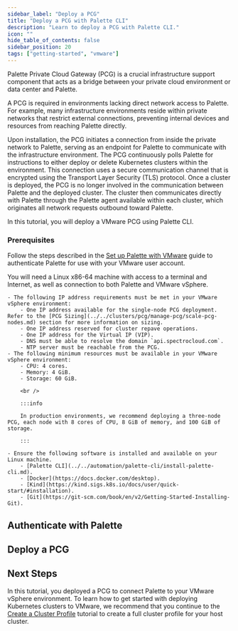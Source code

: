 ```yaml
---
sidebar_label: "Deploy a PCG"
title: "Deploy a PCG with Palette CLI"
description: "Learn to deploy a PCG with Palette CLI."
icon: ""
hide_table_of_contents: false
sidebar_position: 20
tags: ["getting-started", "vmware"]
---
```


Palette Private Cloud Gateway (PCG) is a crucial infrastructure support component that acts as a bridge between your
private cloud environment or data center and Palette.

A PCG is required in environments lacking direct network access to Palette. For example, many infrastructure
environments reside within private networks that restrict external connections, preventing internal devices and
resources from reaching Palette directly.

Upon installation, the PCG initiates a connection from inside the private network to Palette, serving as an endpoint for
Palette to communicate with the infrastructure environment. The PCG continuously polls Palette for instructions to
either deploy or delete Kubernetes clusters within the environment. This connection uses a secure communication channel
that is encrypted using the Transport Layer Security (TLS) protocol. Once a cluster is deployed, the PCG is no longer
involved in the communication between Palette and the deployed cluster. The cluster then communicates directly with
Palette through the Palette agent available within each cluster, which originates all network requests outbound toward
Palette. 

In this tutorial, you will deploy a VMware PCG using Palette CLI.

### Prerequisites

Follow the steps described in the [Set up Palette with VMware](./setup.md) guide to authenticate Palette for use with
your VMware user account.

You will need a Linux x86-64 machine with access to a terminal and Internet, as well as connection to both Palette and
VMware vSphere.

    - The following IP address requirements must be met in your VMware vSphere environment:
        - One IP address available for the single-node PCG deployment. Refer to the [PCG Sizing](../../clusters/pcg/manage-pcg/scale-pcg-nodes.md) section for more information on sizing.
        - One IP address reserved for cluster repave operations.
        - One IP address for the Virtual IP (VIP).
        - DNS must be able to resolve the domain `api.spectrocloud.com`.
        - NTP server must be reachable from the PCG.
    - The following minimum resources must be available in your VMware vSphere environment:
        - CPU: 4 cores.
        - Memory: 4 GiB.
        - Storage: 60 GiB.

        <br />

        :::info

        In production environments, we recommend deploying a three-node PCG, each node with 8 cores of CPU, 8 GiB of memory, and 100 GiB of storage.

        :::

    - Ensure the following software is installed and available on your Linux machine.
        - [Palette CLI](../../automation/palette-cli/install-palette-cli.md).
        - [Docker](https://docs.docker.com/desktop).
        - [Kind](https://kind.sigs.k8s.io/docs/user/quick-start/#installation).
        - [Git](https://git-scm.com/book/en/v2/Getting-Started-Installing-Git).

## Authenticate with Palette

<PartialsComponent category="pcg-vmware" name="authenticate-palette-cli" />

## Deploy a PCG

<PartialsComponent category="pcg-vmware" name="deploy-pcg-palette-cli" />

## Next Steps

In this tutorial, you deployed a PCG to connect Palette to your VMware vSphere environment. To learn how to get started
with deploying Kubernetes clusters to VMware, we recommend that you continue to the
[Create a Cluster Profile](./create-cluster-profile.md) tutorial to create a full cluster profile for your host cluster.
